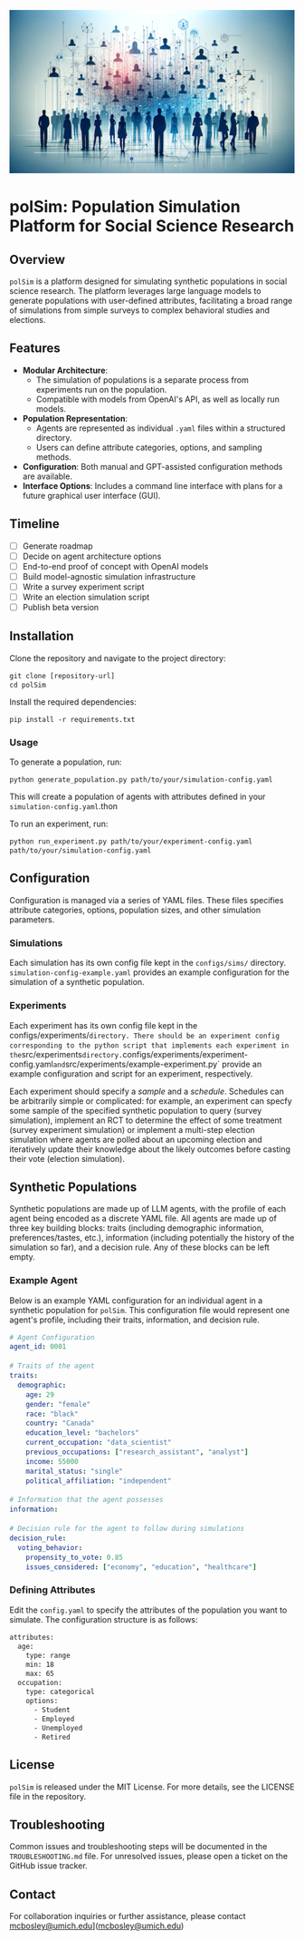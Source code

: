 ![polSim Banner](polsim.png)


# polSim: Population Simulation Platform for Social Science Research

## Overview
`polSim` is a platform designed for simulating synthetic populations in social science research. The platform leverages large language models to generate populations with user-defined attributes, facilitating a broad range of simulations from simple surveys to complex behavioral studies and elections.

## Features
- **Modular Architecture**:
   - The simulation of populations is a separate process from experiments run on the population.
   - Compatible with models from OpenAI's API, as well as locally run models.
- **Population Representation**:
  - Agents are represented as individual `.yaml` files within a structured directory.
  - Users can define attribute categories, options, and sampling methods.
- **Configuration**: Both manual and GPT-assisted configuration methods are available.
- **Interface Options**: Includes a command line interface with plans for a future graphical user interface (GUI).

## Timeline
- [ ] Generate roadmap
- [ ] Decide on agent architecture options
- [ ] End-to-end proof of concept with OpenAI models
- [ ] Build model-agnostic simulation infrastructure
- [ ] Write a survey experiment script
- [ ] Write an election simulation script
- [ ] Publish beta version

## Installation
Clone the repository and navigate to the project directory:
```
git clone [repository-url]
cd polSim
```
Install the required dependencies:
```
pip install -r requirements.txt
```

### Usage
To generate a population, run:
```
python generate_population.py path/to/your/simulation-config.yaml
```
This will create a population of agents with attributes defined in your `simulation-config.yaml`.thon 

To run an experiment, run:
```
python run_experiment.py path/to/your/experiment-config.yaml path/to/your/simulation-config.yaml
```


## Configuration
Configuration is managed via a series of YAML files. These files specifies attribute categories, options, population sizes, and other simulation parameters. 

### Simulations
Each simulation has its own config file kept in the `configs/sims/` directory. `simulation-config-example.yaml` provides an example configuration for the simulation of a synthetic population.

### Experiments
Each experiment has its own config file kept in the configs/experiments/` directory. There should be an experiment config corresponding to the python script that implements each experiment in the `src/experiments` directory. `configs/experiments/experiment-config.yaml` and `src/experiments/example-experiment.py` provide an example configuration and script for an experiment, respectively. 

Each experiment should specify a _sample_ and a _schedule_. Schedules can be arbitrarily simple or complicated: for example, an experiment can specfy some sample of the specified synthetic population to query (survey simulation), implement an RCT to determine the effect of some treatment (survey experiment simulation) or implement a multi-step election simulation where agents are polled about an upcoming election and iteratively update their knowledge about the likely outcomes before casting their vote (election simulation). 

## Synthetic Populations
Synthetic populations are made up of LLM agents, with the profile of each agent being encoded as a discrete YAML file. All agents are made up of three key building blocks: traits (including demographic information, preferences/tastes, etc.), information (including potentially the history of the simulation so far), and a decision rule. Any of these blocks can be left empty. 

### Example Agent

Below is an example YAML configuration for an individual agent in a synthetic population for `polSim`. This configuration file would represent one agent's profile, including their traits, information, and decision rule.

```yaml
# Agent Configuration
agent_id: 0001

# Traits of the agent
traits:
  demographic:
    age: 29
    gender: "female"
    race: "black"
    country: "Canada"
    education_level: "bachelors"
    current_occupation: "data_scientist"
    previous_occupations: ["research_assistant", "analyst"]
    income: 55000
    marital_status: "single"
    political_affiliation: "independent"

# Information that the agent possesses
information:

# Decision rule for the agent to follow during simulations
decision_rule:
  voting_behavior:
    propensity_to_vote: 0.85
    issues_considered: ["economy", "education", "healthcare"]
```

### Defining Attributes
Edit the `config.yaml` to specify the attributes of the population you want to simulate. The configuration structure is as follows:
```
attributes:
  age:
    type: range
    min: 18
    max: 65
  occupation:
    type: categorical
    options:
      - Student
      - Employed
      - Unemployed
      - Retired
```

## License
`polSim` is released under the MIT License. For more details, see the LICENSE file in the repository.

## Troubleshooting
Common issues and troubleshooting steps will be documented in the `TROUBLESHOOTING.md` file. For unresolved issues, please open a ticket on the GitHub issue tracker.

## Contact
For collaboration inquiries or further assistance, please contact mcbosley@umich.edu](mcbosley@umich.edu)
